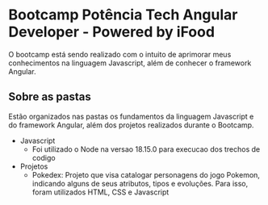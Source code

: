 # **Bootcamp Potência Tech Angular Developer - Powered by iFood**
O bootcamp está sendo realizado com o intuito de aprimorar meus conhecimentos na linguagem Javascript, além de conhecer o framework Angular.

## Sobre as pastas
Estão organizados nas pastas os fundamentos da linguagem Javascript e do framework Angular, além dos projetos realizados durante o Bootcamp.

- Javascript
    - Foi utilizado o Node na versao 18.15.0 para execucao dos trechos de codigo 
- Projetos
    - Pokedex: Projeto que visa catalogar personagens do jogo Pokemon, indicando alguns de seus atributos, tipos e evoluções. Para isso, foram utilizados HTML, CSS e Javascript
